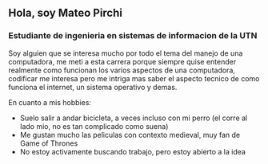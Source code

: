 ## Hola, soy Mateo Pirchi

### Estudiante de ingenieria en sistemas de informacion de la UTN

Soy alguien que se interesa mucho por todo el tema del manejo de una computadora, me meti a esta carrera porque siempre quise entender realmente como funcionan los varios aspectos de una computadora, codificar me interesa
pero me intriga mas saber el aspecto tecnico de como funciona el internet, un sistema operativo y demas.

En cuanto a mis hobbies:
- Suelo salir a andar bicicleta, a veces incluso con mi perro (el corre al lado mio, no es tan complicado como suena)
- Me gustan mucho las peliculas con contexto medieval, muy fan de Game of Thrones
- No estoy activamente buscando trabajo, pero estoy abierto a la idea
